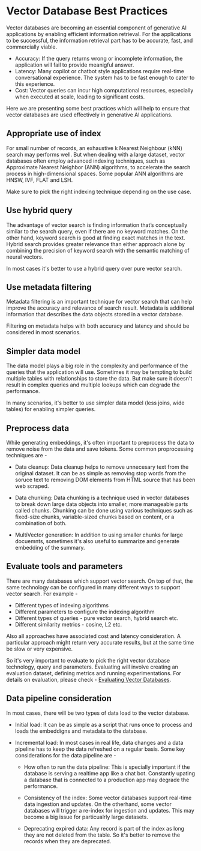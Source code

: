# Vector Database Best Practices

Vector databases are becoming an essential component of generative AI applications by enabling efficient information retrieval. For the applications to be successful, the information retrieval part has to be accurate, fast, and commercially viable.

- Accuracy: If the query returns wrong or incomplete information, the application will fail to provide meanigful answer.
- Latency: Many copilot or chatbot style applications require real-time conversational experience. The system has to be fast enough to cater to this experience.
- Cost: Vector queries can incur high computational resources, especially when executed at scale, leading to significant costs.

Here we are presenting some best practices which will help to ensure that vector databases are used effectively in generative AI applications.

## Appropriate use of index

For small number of records, an exhaustive k Nearest Neighbour (kNN) search may performs well. But when dealing with a large dataset, vector databases often employ advanced indexing techniques, such as Approximate Nearest Neighbor (ANN) algorithms, to accelerate the search process in high-dimensional spaces. Some popular ANN algorithms are HNSW, IVF, FLAT and LSH. 

Make sure to pick the right indexing technique depending on the use case.

## Use hybrid query

The advantage of vector search is finding information that’s conceptually similar to the search query, even if there are no keyword matches. On the other hand, keyword search is good at finding exact matches in the text. Hybrid search provides greater relevance than either approach alone by combining the precision of keyword search with the semantic matching of neural vectors.

In most cases it's better to use a hybrid query over pure vector search.

## Use metadata filtering

Metadata filtering is an important technique for vector search that can help improve the accuracy and relevance of search result. Metadata is additional information that describes the data objects stored in a vector database.

Filtering on metadata helps with both accuracy and latency and should be considered in most scenarios.

## Simpler data model

The data model plays a big role in the complexity and performance of the queries that the application will use. Sometimes it may be tempting to build multiple tables with relationships to store the data. But make sure it doesn't result in complex queries and multiple lookups which can degrade the performance. 

In many scenarios, it's better to use simpler data model (less joins, wide tables) for enabling simpler queries.

## Preprocess data

While generating embeddings, it's often important to preprocess the data to remove noise from the data and save tokens. Some common proprocessing techniques are -

- Data cleanup: Data cleanup helps to remove unnecesary text from the original dataset. It can be as simple as removing stop words from the soruce text to removing DOM elements from HTML source that has been web scraped.

- Data chunking: Data chunking is a technique used in vector databases to break down large data objects into smaller, more manageable parts called chunks. Chunking can be done using various techniques such as fixed-size chunks, variable-sized chunks based on content, or a combination of both.

- MultiVector generation: In addition to using smaller chunks for large docuemnts, sometimes it's also useful to summarize and generate embedding of the summary.

## Evaluate tools and parameters

There are many databases which support vector search. On top of that, the same technology can be configured in many different ways to support vector search. For example -

- Different types of indexing algorithms
- Different parameters to configure the indexing algorithm
- Different types of queries - pure vector search, hybrid search etc.
- Different similarity metrics - cosine, L2 etc.

Also all approaches have associated cost and latency consideration. A particular approach might return very accurate results, but at the same time be slow or very expensive. 

So it's very important to evaluate to pick the right vector database technology, query and parameters. Evaluating will involve creating an evaluation dataset, defining metrics and running experimentations. For details on evaluation, please check - [Evaluating Vector Databases](../evaluation/README.md).

## Data pipeline consideration

In most cases, there will be two types of data load to the vector database.

- Initial load: It can be as simple as a script that runs once to process and loads the embeddigns and metadata to the database.

- Incremental load: In most cases in real life, data changes and a data pipeline has to keep the data refreshed on a regular basis. Some key considerations for the data pipeline are -

    - How often to run the data pipeline: This is specially important if the database is serving a realtime app like a chat bot. Constantly upating a database that is connected to a production app may degrade the performance.

    - Consistency of the index: Some vector databases support real-time data ingestion and updates. On the otherhand, some vector databases will trigger a re-index for ingestion and updates. This may become a big issue for particualrly large datasets.

    - Deprecating expired data: Any record is part of the index as long they are not deleted from the table. So it's better to remove the records when they are deprecated. 